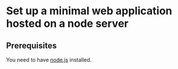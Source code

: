 # Set up a minimal web application hosted on a node server

## Prerequisites

You need to have [node.js](https://nodejs.org/) installed.
